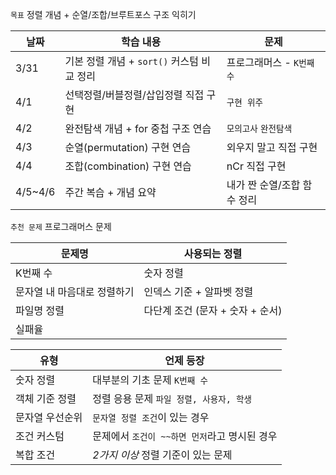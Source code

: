 `목표` 정렬 개념 + 순열/조합/브루트포스 구조 익히기

| 날짜      | 학습 내용                         | 문제               |
| ------- | ----------------------------- | ---------------- |
| 3/31    | 기본 정렬 개념 + `sort()` 커스텀 비교 정리 | 프로그래머스 - `K번째 수` |
| 4/1     | 선택정렬/버블정렬/삽입정렬 직접 구현          | `구현 위주`          |
| 4/2     | 완전탐색 개념 + for 중첩 구조 연습        | `모의고사` `완전탐색`    |
| 4/3     | 순열(permutation) 구현 연습         | 외우지 말고 직접 구현     |
| 4/4     | 조합(combination) 구현 연습         | nCr 직접 구현        |
| 4/5~4/6 | 주간 복습 + 개념 요약                 | 내가 짠 순열/조합 함수 정리 |

`추천 문제` 프로그래머스 문제

|문제명|사용되는 정렬|
|---|---|
|K번째 수|숫자 정렬|
|문자열 내 마음대로 정렬하기|인덱스 기준 + 알파벳 정렬|
|파일명 정렬|다단계 조건 (문자 + 숫자 + 순서)|
|실패율|

| 유형       | 언제 등장                       |
| -------- | --------------------------- |
| 숫자 정렬    | 대부분의 기초 문제 `K번째 수`          |
| 객체 기준 정렬 | 정렬 응용 문제 `파일 정렬, 사용자, 학생`   |
| 문자열 우선순위 | `문자열 정렬 조건`이 있는 경우          |
| 조건 커스텀   | 문제에서 `조건이 ~~하면 먼저`라고 명시된 경우 |
| 복합 조건    | *2가지 이상* 정렬 기준이 있는 문제       |
